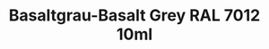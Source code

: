 ---
layout: product
title: "Basaltgrau-Basalt Grey RAL 7012 10ml"
price: "330" 
desc: "Nitro 10mL"
img_path: "/assets/img/RC212.webp"
brand: "AK "
available: true
special_offer: false
new: false
soon: false
cat: "020000"
subcat: "020200"
subsubcat: "020201"
sifra: "RC212"
popular: false
---
